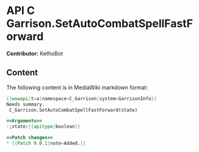 # API C Garrison.SetAutoCombatSpellFastForward

**Contributor:** KethoBot

## Content

The following content is in MediaWiki markdown format:

```mediawiki
{{wowapi|t=a|namespace=C_Garrison|system=GarrisonInfo}}
Needs summary.
 C_Garrison.SetAutoCombatSpellFastForward(state)

==Arguments==
:;state:{{apitype|boolean}}

==Patch changes==
* {{Patch 9.0.1|note=Added.}}
```